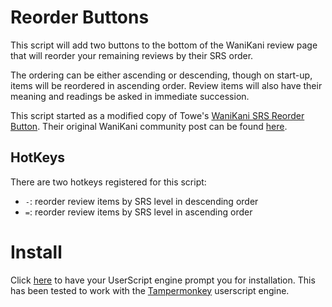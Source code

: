 # Reorder Buttons

This script will add two buttons to the bottom of the WaniKani review page that
will reorder your remaining reviews by their SRS order.

The ordering can be either ascending or descending, though on start-up, items
will be reordered in ascending order. Review items will also have their meaning
and readings be asked in immediate succession.

This script started as a modified copy of Towe's
[WaniKani SRS Reorder Button](https://greasyfork.org/en/scripts/29673-wanikani-srs-reorder-button).
Their original WaniKani community post can be found
[here](https://community.wanikani.com/t/wanikani-srs-reorder-button/17880).

## HotKeys

There are two hotkeys registered for this script:

- `-`: reorder review items by SRS level in descending order
- `=`: reorder review items by SRS level in ascending order

# Install

Click
[here](https://github.com/loksonarius/wanikani-userscripts/raw/master/wanikani-reorder-buttons/script.user.js)
to have your UserScript engine prompt you for installation. This has been tested
to work with the [Tampermonkey](https://tampermonkey.net) userscript engine.
